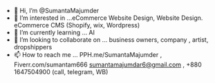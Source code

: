 - 👋 Hi, I’m @SumantaMajumder
- 👀 I’m interested in ...eCommerce Website Design, Website Design. eCommerce CMS (Shopify, wix, Wordpress)
- 🌱 I’m currently learning ... AI 
- 💞️ I’m looking to collaborate on ... business owners, company , artist, dropshippers
- 📫 How to reach me ... PPH.me/SumantaMajumder , Fiverr.com/sumantam666 sumantamajumdar6@gmail.com , +880 1647504900 (call, telegram, WB)

<!---
SumantaMajumder/SumantaMajumder is a ✨ special ✨ repository because its `README.md` (this file) appears on your GitHub profile.
You can click the Preview link to take a look at your changes.
--->
